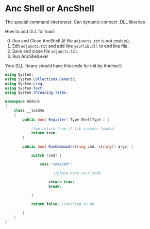 # Anc Shell or AncShell
The special command interpreter. Can dynamic connect .DLL libraries

How to add DLL for load:



0. Run and Close AncShell (if file `adjuncts.txt` is not exsists),
1. Edit `adjuncts.txt` and add line `yourlib.dll` to end line file,
2. Save and close file `adjuncts.txt`,
3. Run AncShell.exe!

Your DLL library should have this  code for init by Anchsell:

`````csharp
using System;
using System.Collections.Generic;
using System.Linq;
using System.Text;
using System.Threading.Tasks;

namespace Addons
{
    class __loadme
    {
        public bool Register( Type ShellType ) {
            
            //we return true if lib success loaded
            return true;
        }
        
        public bool RunCommand(string cmd, string[] args) {

            switch (cmd) {

                case "somecmd":

                      //place here your code
                      
                    return true;
                    break;

            }

            return false; //nothing to do

        }
    }
}

